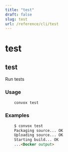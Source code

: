 ```yaml
---
title: "test"
draft: false
slug: test
url: /reference/cli/test
---
```

# test

## test

Run tests

### Usage
```html
    convox test
```
### Examples
```html
    $ convox test
    Packaging source... OK
    Uploading source... OK
    Starting build... OK
    ...<Docker output>
```